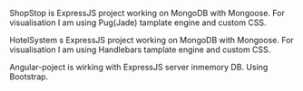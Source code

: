 ShopStop is ExpressJS project working on MongoDB with Mongoose. For visualisation I am using Pug(Jade) tamplate engine and custom CSS.

HotelSystem s ExpressJS project working on MongoDB with Mongoose. For visualisation I am using Handlebars tamplate engine and custom CSS.

Angular-poject is wirking with ExpressJS server inmemory DB. Using Bootstrap.
